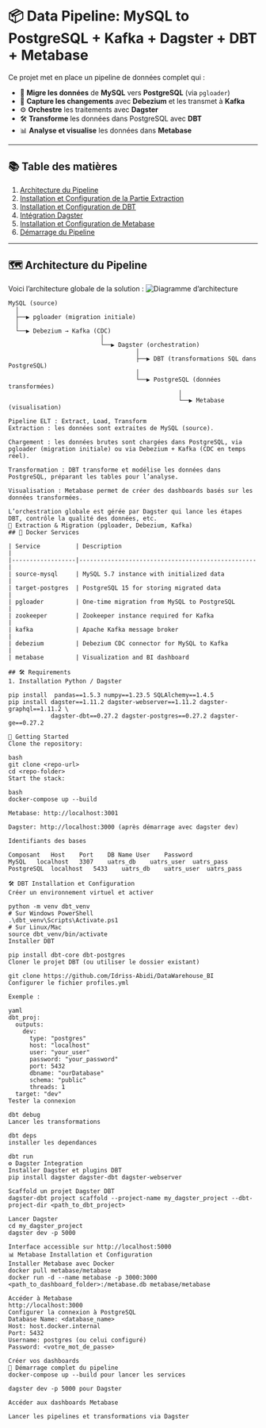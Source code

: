 # 📦 Data Pipeline: MySQL to PostgreSQL + Kafka + Dagster + DBT + Metabase

Ce projet met en place un pipeline de données complet qui :

- 🔄 **Migre les données** de **MySQL** vers **PostgreSQL** (via `pgloader`)  
- 🔁 **Capture les changements** avec **Debezium** et les transmet à **Kafka**  
- ⚙️ **Orchestre** les traitements avec **Dagster**  
- 🛠️ **Transforme** les données dans PostgreSQL avec **DBT**  
- 📊 **Analyse et visualise** les données dans **Metabase**

---

## 📚 Table des matières

1. [Architecture du Pipeline](#-architecture-overview)  
2. [Installation et Configuration de la Partie Extraction](#-extraction-migration)  
3. [Installation et Configuration de DBT](#-dbt-installation-et-configuration)  
4. [Intégration Dagster](#-dagster-integration)  
5. [Installation et Configuration de Metabase](#-metabase-installation-et-configuration)  
6. [Démarrage du Pipeline](#-demarrage-du-pipeline)  

---

## 🗺️ Architecture du Pipeline

Voici l’architecture globale de la solution :
![Diagramme d’architecture](pipeline_de_données.png)


```text
MySQL (source) 
  │
  ├──▶ pgloader (migration initiale)
  │
  └──▶ Debezium → Kafka (CDC)
                          │
                          └──▶ Dagster (orchestration)
                                    │
                                    ├──▶ DBT (transformations SQL dans PostgreSQL)
                                    │
                                    └──▶ PostgreSQL (données transformées)
                                                │
                                                └──▶ Metabase (visualisation)

Pipeline ELT : Extract, Load, Transform
Extraction : les données sont extraites de MySQL (source).

Chargement : les données brutes sont chargées dans PostgreSQL, via pgloader (migration initiale) ou via Debezium + Kafka (CDC en temps réel).

Transformation : DBT transforme et modélise les données dans PostgreSQL, préparant les tables pour l’analyse.

Visualisation : Metabase permet de créer des dashboards basés sur les données transformées.

L’orchestration globale est gérée par Dagster qui lance les étapes DBT, contrôle la qualité des données, etc.
🔧 Extraction & Migration (pgloader, Debezium, Kafka)
## 🐳 Docker Services

| Service          | Description                                      |
|------------------|--------------------------------------------------|
| source-mysql     | MySQL 5.7 instance with initialized data         |
| target-postgres  | PostgreSQL 15 for storing migrated data          |
| pgloader         | One-time migration from MySQL to PostgreSQL      |
| zookeeper        | Zookeeper instance required for Kafka            |
| kafka            | Apache Kafka message broker                      |
| debezium         | Debezium CDC connector for MySQL to Kafka        |
| metabase         | Visualization and BI dashboard    

## 🛠️ Requirements
1. Installation Python / Dagster

pip install  pandas==1.5.3 numpy==1.23.5 SQLAlchemy==1.4.5
pip install dagster==1.11.2 dagster-webserver==1.11.2 dagster-graphql==1.11.2 \
            dagster-dbt==0.27.2 dagster-postgres==0.27.2 dagster-ge==0.27.2

🚀 Getting Started
Clone the repository:

bash
git clone <repo-url>
cd <repo-folder>
Start the stack:

bash
docker-compose up --build

Metabase: http://localhost:3001

Dagster: http://localhost:3000 (après démarrage avec dagster dev)

Identifiants des bases

Composant	Host	Port	DB Name	User	Password
MySQL	localhost	3307	uatrs_db	uatrs_user	uatrs_pass
PostgreSQL	localhost	5433	uatrs_db	uatrs_user	uatrs_pass

🛠️ DBT Installation et Configuration
Créer un environnement virtuel et activer

python -m venv dbt_venv
# Sur Windows PowerShell
.\dbt_venv\Scripts\Activate.ps1
# Sur Linux/Mac
source dbt_venv/bin/activate
Installer DBT

pip install dbt-core dbt-postgres
Cloner le projet DBT (ou utiliser le dossier existant)

git clone https://github.com/Idriss-Abidi/DataWarehouse_BI
Configurer le fichier profiles.yml

Exemple :

yaml
dbt_proj:
  outputs:
    dev:
      type: "postgres"
      host: "localhost"
      user: "your_user"
      password: "your_password"
      port: 5432
      dbname: "ourDatabase"
      schema: "public"
      threads: 1
  target: "dev"
Tester la connexion

dbt debug
Lancer les transformations

dbt deps
installer les dependances

dbt run
⚙️ Dagster Integration
Installer Dagster et plugins DBT
pip install dagster dagster-dbt dagster-webserver

Scaffold un projet Dagster DBT
dagster-dbt project scaffold --project-name my_dagster_project --dbt-project-dir <path_to_dbt_project>

Lancer Dagster
cd my_dagster_project
dagster dev -p 5000

Interface accessible sur http://localhost:5000
📊 Metabase Installation et Configuration
Installer Metabase avec Docker
docker pull metabase/metabase
docker run -d --name metabase -p 3000:3000 <path_to_dashboard_folder>:/metabase.db metabase/metabase

Accéder à Metabase
http://localhost:3000
Configurer la connexion à PostgreSQL
Database Name: <database_name>
Host: host.docker.internal
Port: 5432
Username: postgres (ou celui configuré)
Password: <votre_mot_de_passe>

Créer vos dashboards
🏁 Démarrage complet du pipeline
docker-compose up --build pour lancer les services

dagster dev -p 5000 pour Dagster

Accéder aux dashboards Metabase

Lancer les pipelines et transformations via Dagster




